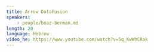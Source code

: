 ```yaml
---
title: Arrow DataFusion
speakers:
    - people/boaz-berman.md
length: 20
language: Hebrew
video_he: https://www.youtube.com/watch?v=5q_KwWhCRak
---
```



